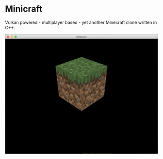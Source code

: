 # Minicraft
Vulkan powered - multiplayer based - yet another Minecraft clone written in C++.

![First showcase](https://github.com/Yossari4n/Minicraft/blob/master/showcase1.png)
